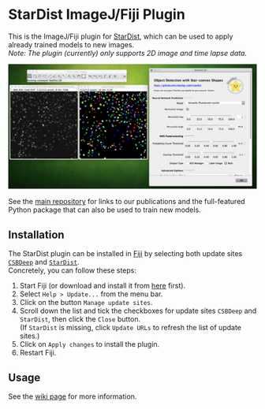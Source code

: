 # StarDist ImageJ/Fiji Plugin

This is the ImageJ/Fiji plugin for [StarDist](https://github.com/mpicbg-csbd/stardist), which can be used to apply already trained models to new images.  
*Note: The plugin (currently) only supports 2D image and time lapse data.*

![Image description](static/stardist_screenshot_small.jpg)

See the [main repository](https://github.com/mpicbg-csbd/stardist) for links to our publications and the full-featured Python package that can also be used to train new models.


## Installation

The StarDist plugin can be installed in [Fiji](https://fiji.sc) by selecting both update sites [`CSBDeep`](https://sites.imagej.net/CSBDeep/) and [`StarDist`](https://sites.imagej.net/StarDist/).  
Concretely, you can follow these steps:

1. Start Fiji (or download and install it from [here](https://fiji.sc) first).
2. Select `Help > Update...` from the menu bar.
3. Click on the button `Manage update sites`.
4. Scroll down the list and tick the checkboxes for update sites `CSBDeep` and `StarDist`, then click the `Close` button.  
(If `StarDist` is missing, click `Update URLs` to refresh the list of update sites.)
6. Click on `Apply changes` to install the plugin.
7. Restart Fiji.


## Usage

See the [wiki page](https://imagej.net/StarDist) for more information.
